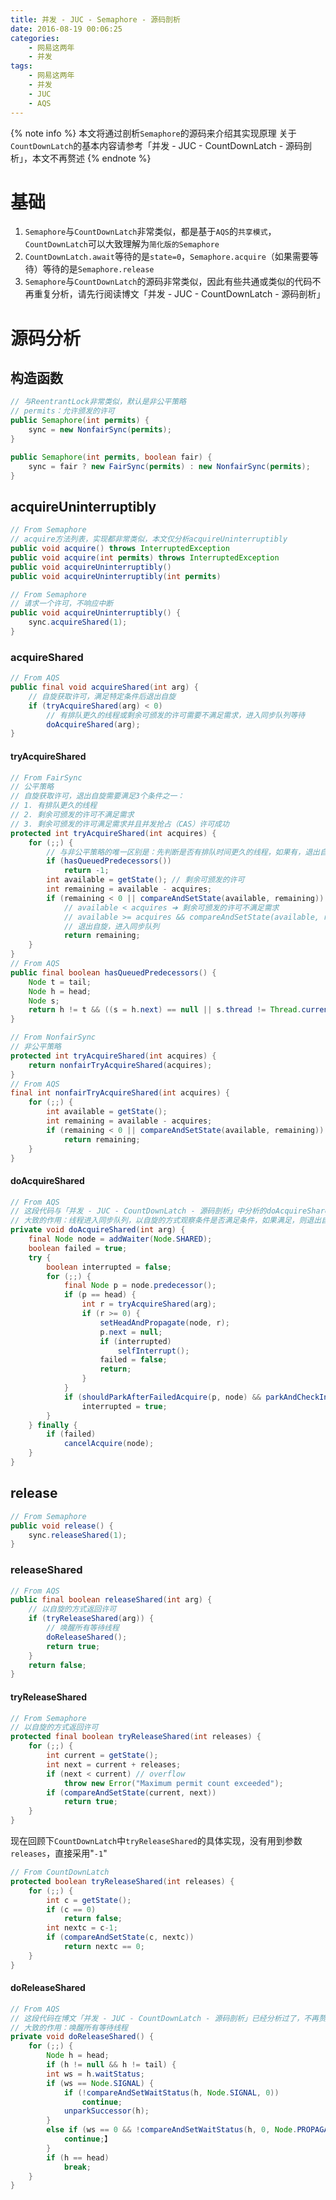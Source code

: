 ```yaml
---
title: 并发 - JUC - Semaphore - 源码剖析
date: 2016-08-19 00:06:25
categories:
    - 网易这两年
    - 并发
tags:
    - 网易这两年
    - 并发
    - JUC
    - AQS
---
```


{% note info %}
本文将通过剖析`Semaphore`的源码来介绍其实现原理
关于`CountDownLatch`的基本内容请参考「并发 - JUC - CountDownLatch - 源码剖析」，本文不再赘述
{% endnote %}

<!-- more -->

# 基础
1. `Semaphore`与`CountDownLatch`非常类似，都是基于`AQS`的`共享模式`，`CountDownLatch`可以大致理解为`简化版的Semaphore`
2. `CountDownLatch.await`等待的是`state=0`，`Semaphore.acquire`（如果需要等待）等待的是`Semaphore.release`
3. `Semaphore`与`CountDownLatch`的源码非常类似，因此有些共通或类似的代码不再重复分析，请先行阅读博文「并发 - JUC - CountDownLatch - 源码剖析」

# 源码分析

## 构造函数
```Java
// 与ReentrantLock非常类似，默认是非公平策略
// permits：允许颁发的许可
public Semaphore(int permits) {
    sync = new NonfairSync(permits);
}

public Semaphore(int permits, boolean fair) {
    sync = fair ? new FairSync(permits) : new NonfairSync(permits);
}
```

## acquireUninterruptibly

```Java
// From Semaphore
// acquire方法列表，实现都非常类似，本文仅分析acquireUninterruptibly
public void acquire() throws InterruptedException
public void acquire(int permits) throws InterruptedException
public void acquireUninterruptibly()
public void acquireUninterruptibly(int permits)
```
```Java
// From Semaphore
// 请求一个许可，不响应中断
public void acquireUninterruptibly() {
    sync.acquireShared(1);
}
```

### acquireShared
```Java
// From AQS
public final void acquireShared(int arg) {
    // 自旋获取许可，满足特定条件后退出自旋
    if (tryAcquireShared(arg) < 0)
        // 有排队更久的线程或剩余可颁发的许可需要不满足需求，进入同步队列等待
        doAcquireShared(arg);
}
```

#### tryAcquireShared
```Java
// From FairSync
// 公平策略
// 自旋获取许可，退出自旋需要满足3个条件之一：
// 1. 有排队更久的线程
// 2. 剩余可颁发的许可不满足需求
// 3. 剩余可颁发的许可满足需求并且并发抢占（CAS）许可成功
protected int tryAcquireShared(int acquires) {
    for (;;) {
        // 与非公平策略的唯一区别是：先判断是否有排队时间更久的线程，如果有，退出自旋，进入同步队列
        if (hasQueuedPredecessors())
            return -1;
        int available = getState(); // 剩余可颁发的许可
        int remaining = available - acquires;
        if (remaining < 0 || compareAndSetState(available, remaining))
            // available < acquires ➔ 剩余可颁发的许可不满足需求
            // available >= acquires && compareAndSetState(available, remaining) ➔ 剩余可颁发的许可满足需求并且并发抢占（CAS）许可成功
            // 退出自旋，进入同步队列
            return remaining;
    }
}
// From AQS
public final boolean hasQueuedPredecessors() {
    Node t = tail;
    Node h = head;
    Node s;
    return h != t && ((s = h.next) == null || s.thread != Thread.currentThread());
}
```
```Java
// From NonfairSync
// 非公平策略
protected int tryAcquireShared(int acquires) {
    return nonfairTryAcquireShared(acquires);
}
// From AQS
final int nonfairTryAcquireShared(int acquires) {
    for (;;) {
        int available = getState();
        int remaining = available - acquires;
        if (remaining < 0 || compareAndSetState(available, remaining))
            return remaining;
    }
}
```

#### doAcquireShared
```Java
// From AQS
// 这段代码与「并发 - JUC - CountDownLatch - 源码剖析」中分析的doAcquireSharedInterruptibly类似，不再赘述
// 大致的作用：线程进入同步队列，以自旋的方式观察条件是否满足条件，如果满足，则退出自旋
private void doAcquireShared(int arg) {
    final Node node = addWaiter(Node.SHARED);
    boolean failed = true;
    try {
        boolean interrupted = false;
        for (;;) {
            final Node p = node.predecessor();
            if (p == head) {
                int r = tryAcquireShared(arg);
                if (r >= 0) {
                    setHeadAndPropagate(node, r);
                    p.next = null;
                    if (interrupted)
                        selfInterrupt();
                    failed = false;
                    return;
                }
            }
            if (shouldParkAfterFailedAcquire(p, node) && parkAndCheckInterrupt())
                interrupted = true;
        }
    } finally {
        if (failed)
            cancelAcquire(node);
    }
}
```

## release
```Java
// From Semaphore
public void release() {
    sync.releaseShared(1);
}
```

### releaseShared
```Java
// From AQS
public final boolean releaseShared(int arg) {
    // 以自旋的方式返回许可
    if (tryReleaseShared(arg)) {
        // 唤醒所有等待线程
        doReleaseShared();
        return true;
    }
    return false;
}
```

#### tryReleaseShared
```Java
// From Semaphore
// 以自旋的方式返回许可
protected final boolean tryReleaseShared(int releases) {
    for (;;) {
        int current = getState();
        int next = current + releases;
        if (next < current) // overflow
            throw new Error("Maximum permit count exceeded");
        if (compareAndSetState(current, next))
            return true;
    }
}
```
现在回顾下`CountDownLatch`中`tryReleaseShared`的具体实现，没有用到参数`releases`，直接采用"`-1`"
```Java
// From CountDownLatch
protected boolean tryReleaseShared(int releases) {
    for (;;) {
        int c = getState();
        if (c == 0)
            return false;
        int nextc = c-1;
        if (compareAndSetState(c, nextc))
            return nextc == 0;
    }
}
```

#### doReleaseShared
```Java
// From AQS
// 这段代码在博文「并发 - JUC - CountDownLatch - 源码剖析」已经分析过了，不再赘述
// 大致的作用：唤醒所有等待线程
private void doReleaseShared() {
    for (;;) {
        Node h = head;
        if (h != null && h != tail) {
        int ws = h.waitStatus;
        if (ws == Node.SIGNAL) {
            if (!compareAndSetWaitStatus(h, Node.SIGNAL, 0))
                continue;
            unparkSuccessor(h);
        }
        else if (ws == 0 && !compareAndSetWaitStatus(h, 0, Node.PROPAGATE))
            continue;】
        }
        if (h == head)
            break;
    }
}
```

<!-- indicate-the-source -->

